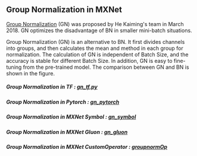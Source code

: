 ## Group Normalization in MXNet
[Group Normalization](https://arxiv.org/abs/1803.08494) (GN) was proposed by He Kaiming's team in March 2018. GN optimizes the disadvantage of BN in smaller mini-batch situations. 

Group Normalization (GN) is an alternative to BN. It first divides channels into groups, and then calculates the mean and method in each group for normalization. The calculation of GN is independent of Batch Size, and the accuracy is stable for different Batch Size. In addition, GN is easy to fine-tuning from the pre-trained model. The comparison between GN and BN is shown in the figure.


##### Group Normalization in TF : [gn_tf.py](https://github.com/jianzhnie/GroupNorm-MXNet/blob/master/gn_tf.py) 
##### Group Normalization in Pytorch : [gn_pytorch](https://github.com/jianzhnie/GroupNorm-MXNet/blob/master/gn_pytorch.py) 
##### Group Normalization in MXNet Symbol : [gn_symbol](https://github.com/jianzhnie/GroupNorm-MXNet/blob/master/gn_symbol.py)
##### Group Normalization in MXNet Gluon : [gn_gluon](https://github.com/jianzhnie/GroupNorm-MXNet/blob/master/gn_gluon.py)
##### Group Normalization in MXNet CustomOperator : [groupnormOp](https://github.com/jianzhnie/GroupNorm-MXNet/blob/master/groupnormOp.py)
